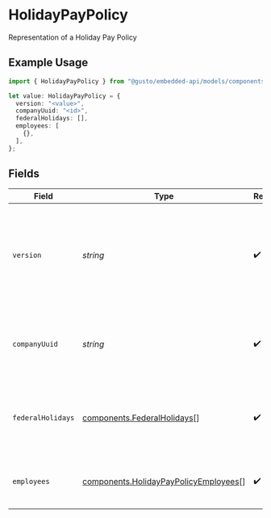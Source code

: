 # HolidayPayPolicy

Representation of a Holiday Pay Policy

## Example Usage

```typescript
import { HolidayPayPolicy } from "@gusto/embedded-api/models/components/holidaypaypolicy.js";

let value: HolidayPayPolicy = {
  version: "<value>",
  companyUuid: "<id>",
  federalHolidays: [],
  employees: [
    {},
  ],
};
```

## Fields

| Field                                                                                                                                                                         | Type                                                                                                                                                                          | Required                                                                                                                                                                      | Description                                                                                                                                                                   |
| ----------------------------------------------------------------------------------------------------------------------------------------------------------------------------- | ----------------------------------------------------------------------------------------------------------------------------------------------------------------------------- | ----------------------------------------------------------------------------------------------------------------------------------------------------------------------------- | ----------------------------------------------------------------------------------------------------------------------------------------------------------------------------- |
| `version`                                                                                                                                                                     | *string*                                                                                                                                                                      | :heavy_check_mark:                                                                                                                                                            | The current version of the object. See the [versioning guide](https://docs.gusto.com/embedded-payroll/docs/versioning#object-layer) for information on how to use this field. |
| `companyUuid`                                                                                                                                                                 | *string*                                                                                                                                                                      | :heavy_check_mark:                                                                                                                                                            | A unique identifier for the company owning the holiday pay policy                                                                                                             |
| `federalHolidays`                                                                                                                                                             | [components.FederalHolidays](../../models/components/federalholidays.md)[]                                                                                                    | :heavy_check_mark:                                                                                                                                                            | List of the eleven supported federal holidays and their details                                                                                                               |
| `employees`                                                                                                                                                                   | [components.HolidayPayPolicyEmployees](../../models/components/holidaypaypolicyemployees.md)[]                                                                                | :heavy_check_mark:                                                                                                                                                            | List of employee uuids under a time off policy                                                                                                                                |